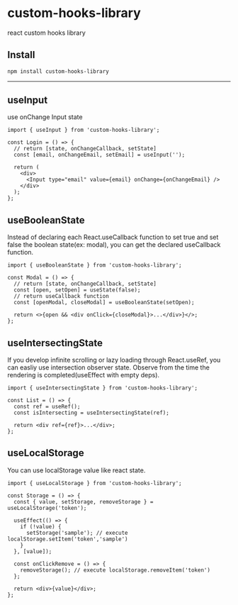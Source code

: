 # custom-hooks-library

react custom hooks library

## Install

```sh
npm install custom-hooks-library
```

---

## useInput

use onChange Input state

```tsx
import { useInput } from 'custom-hooks-library';

const Login = () => {
  // return [state, onChangeCallback, setState]
  const [email, onChangeEmail, setEmail] = useInput('');

  return (
    <div>
      <Input type="email" value={email} onChange={onChangeEmail} />
    </div>
  );
};
```

## useBooleanState

Instead of declaring each React.useCallback function to set true and set false the boolean state(ex: modal), you can get the declared useCallback function.

```tsx
import { useBooleanState } from 'custom-hooks-library';

const Modal = () => {
  // return [state, onChangeCallback, setState]
  const [open, setOpen] = useState(false);
  // return useCallback function
  const [openModal, closeModal] = useBooleanState(setOpen);

  return <>{open && <div onClick={closeModal}>...</div>}</>;
};
```

## useIntersectingState

If you develop infinite scrolling or lazy loading through React.useRef, you can easliy use intersection observer state. Observe from the time the rendering is completed(useEffect with empty deps).

```tsx
import { useIntersectingState } from 'custom-hooks-library';

const List = () => {
  const ref = useRef();
  const isIntersecting = useIntersectingState(ref);

  return <div ref={ref}>...</div>;
};
```

## useLocalStorage

You can use localStorage value like react state.

```tsx
import { useLocalStorage } from 'custom-hooks-library';

const Storage = () => {
  const { value, setStorage, removeStorage } = useLocalStorage('token');

  useEffect(() => {
    if (!value) {
      setStorage('sample'); // execute localStorage.setItem('token','sample')
    }
  }, [value]);

  const onClickRemove = () => {
    removeStorage(); // execute localStorage.removeItem('token')
  };

  return <div>{value}</div>;
};
```
